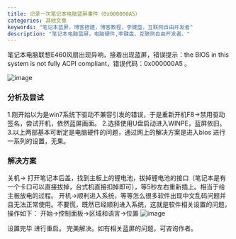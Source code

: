 ```yaml
---
title: 记录一次笔记本电脑蓝屏事件（0x000000A5）
categories: 其他文章
keywords: "笔记本蓝屏，博客搭建，博客教程，李键盘，互联网自由开发者"
description: "笔记本电脑蓝屏，电脑硬件,李键盘，互联网自由开发者。"
---
```

笔记本电脑联想E460风扇出现异响，接着出现蓝屏，错误提示：the BIOS in this system is not fully ACPI compliant，错误代码：0x000000A5 。
<!--more-->
![image](http://file.azing.cn/bluescreen.jpg)
### 分析及尝试
1.刚开始以为是win7系统下驱动不兼容引发的错误，于是重新开机F8->禁用驱动签名，尝试开机，依然蓝屏画面。
2.选择使用U盘启动进入WINPE，蓝屏依旧。
3.以上两部基本可断定是电脑硬件的问题，通过网上的解决方案是进入bios 进行一系列的设置，无果。
### 解决方案
关机-> 打开笔记本后盖，找到主板上的锂电池，拔掉锂电池的接口（笔记本是有一个卡口可以直接拔掉，台式机直接扣掉即可），等5秒左右重新插上。相当于给主板放电的过程。
开机->顺利进入系统，等等怎么很多软件出现中文乱码问题并且无法正常使用。不要慌，既然已经顺利进入系统，这就是软件相关设置的问题，操作如下：
开始->控制面板->区域和语言->位置
![image](http://file.azing.cn/c75c10385343fbf265791264bb7eca8065388f24.png)

设置完毕 进行重启。 完美解决。如有相关蓝屏的问题，可咨询作者。




